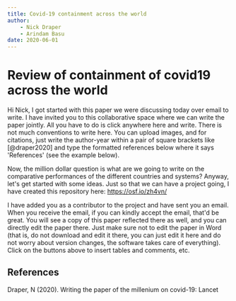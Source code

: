```yaml
---
title: Covid-19 containment across the world
author:
    - Nick Draper
	- Arindam Basu
date: 2020-06-01
---
```


# Review of containment of covid19 across the world

Hi Nick,
I got started with this paper we were discussing today over email to write. I have invited you to this collaborative space where we can write the paper jointly. All you have to do is click anywhere here and write. There is not much conventions to write here. You can upload images, and for citations, just write the author-year within a pair of square brackets like [@draper2020] and type the formatted references below where it says 'References' (see the example below). 

Now, the million dollar question is what are we going to write on the comparative performances of the different countries and systems? Anyway, let's get started with some ideas. 
Just so that we can have a project going, I have created this repository here:
https://osf.io/zh4vn/

I have added you as a contributor to the project and have sent you an email. When you receive the email, if you can kindly accept the email, that'd be great. You will see a copy of this paper reflected there as well, and you can directly edit the paper there. Just make sure not to edit the paper in Word (that is, do not download and edit it there, you can just edit it here and do not worry about version changes, the software takes care of everything). Click on the buttons above to insert tables and comments, etc. 

## References
Draper, N (2020). Writing the paper of the millenium on covid-19: Lancet
